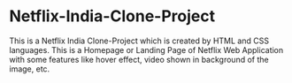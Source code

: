 # Netflix-India-Clone-Project
This is a Netflix India Clone-Project which is created by HTML and CSS languages. This is a Homepage or Landing Page of Netflix Web Application with some features like hover effect, video shown in background of the image, etc.
